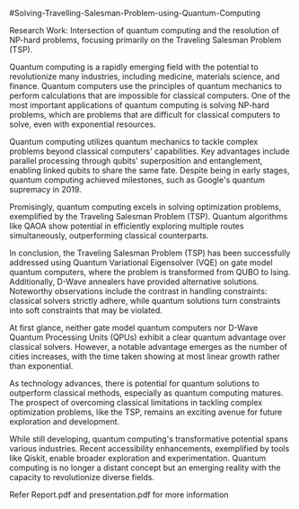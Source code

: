 #Solving-Travelling-Salesman-Problem-using-Quantum-Computing

Research Work: Intersection of quantum computing and the resolution of NP-hard problems, focusing primarily on the Traveling Salesman Problem (TSP). 

Quantum computing is a rapidly emerging field with the potential to revolutionize many industries, including medicine, materials science, and finance. Quantum computers use the principles of quantum mechanics to perform calculations that are impossible for classical computers. One of the most important applications of quantum computing is solving NP-hard problems, which are problems that are difficult for classical computers to solve, even with exponential resources.

Quantum computing utilizes quantum mechanics to tackle complex problems beyond classical computers' capabilities. Key advantages include parallel processing through qubits' superposition and entanglement, enabling linked qubits to share the same fate. Despite being in early stages, quantum computing achieved milestones, such as Google's quantum supremacy in 2019.

Promisingly, quantum computing excels in solving optimization problems, exemplified by the Traveling Salesman Problem (TSP). Quantum algorithms like QAOA show potential in efficiently exploring multiple routes simultaneously, outperforming classical counterparts.

In conclusion, the Traveling Salesman Problem (TSP) has been successfully addressed using Quantum Variational Eigensolver (VQE) on gate model quantum computers, where the problem is transformed from QUBO to Ising. Additionally, D-Wave annealers have provided alternative solutions. Noteworthy observations include the contrast in handling constraints: classical solvers strictly adhere, while quantum solutions turn constraints into soft constraints that may be violated.

At first glance, neither gate model quantum computers nor D-Wave Quantum Processing Units (QPUs) exhibit a clear quantum advantage over classical solvers. However, a notable advantage emerges as the number of cities increases, with the time taken showing at most linear growth rather than exponential.

As technology advances, there is potential for quantum solutions to outperform classical methods, especially as quantum computing matures. The prospect of overcoming classical limitations in tackling complex optimization problems, like the TSP, remains an exciting avenue for future exploration and development.

While still developing, quantum computing's transformative potential spans various industries. Recent accessibility enhancements, exemplified by tools like Qiskit, enable broader exploration and experimentation. Quantum computing is no longer a distant concept but an emerging reality with the capacity to revolutionize diverse fields.

Refer Report.pdf and presentation.pdf for more information
